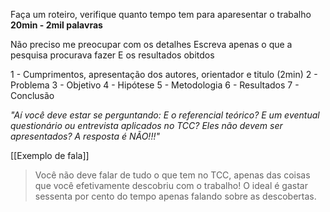 Faça um roteiro, verifique quanto tempo tem para aparesentar o trabalho
**20min - 2mil palavras**

Não preciso me preocupar com os detalhes
Escreva apenas o que a pesquisa procurava fazer
E os resultados obitdos


1 - Cumprimentos, apresentação dos autores, orientador e titulo (2min)
2 - Problema
3 - Objetivo
4 - Hipótese
5 - Metodologia
6 - Resultados
7 - Conclusão

*"Aí você deve estar se perguntando: E o referencial teórico? E um eventual questionário ou entrevista aplicados no TCC? Eles não devem ser apresentados?
A resposta é NÃO!!!"*

[[Exemplo de fala]]


> Você não deve falar de tudo o que tem no TCC, apenas das coisas que você efetivamente descobriu com o trabalho!
> O ideal é gastar sessenta por cento do tempo apenas falando sobre as descobertas.